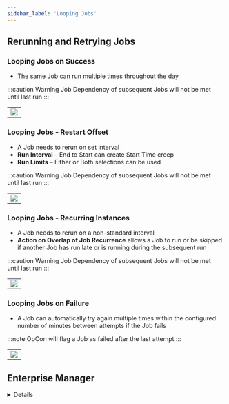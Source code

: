 ```yaml
---
sidebar_label: 'Looping Jobs'
---
```


## Rerunning and Retrying Jobs

### Looping Jobs on Success

* The same Job can run multiple times throughout the day

:::caution Warning
Job Dependency of subsequent Jobs will not be met until last run
:::

||
|---|
|![](../static/imgbasic/SM_LoopingJobs_RunAgain.png)|

### Looping Jobs - Restart Offset

* A Job needs to rerun on set interval
* **Run Interval** – End to Start can create Start Time creep
* **Run Limits** – Either or Both selections can be used

:::caution Warning
Job Dependency of subsequent Jobs will not be met until last run
:::

||
|---|
|![](../static/imgbasic/SM_LoopingJobs_RestartOffset.png)|

### Looping Jobs - Recurring Instances

* A Job needs to rerun on a non-standard interval
* **Action on Overlap of Job Recurrence** allows a Job to run or be skipped if another Job has run late or is running during the subsequent run

:::caution Warning
Job Dependency of subsequent Jobs will not be met until last run
:::

||
|---|
|![](../static/imgbasic/SM_LoopingJobs_RecurringInstances.png)|


### Looping Jobs on Failure

* A Job can automatically try again multiple times within the configured number of minutes between attempts if the Job fails

:::note
OpCon will flag a Job as failed after the last attempt
:::

||
|---|
|![](../static/imgbasic/SM_LoopingJobs_JobFails.png)|

## Enterprise Manager

<details>

#### Looping Jobs on Success

* The same Job can run multiple times throughout the day

:::caution Warning
Job Dependency of subsequent Jobs will not be met until last run
:::

||
|---|
|![](../static/imgbasic/256.png)|

#### Looping Jobs - Restart Offset

* A Job needs to rerun on set interval
* **Run Interval** – End to Start can create Start Time creep
* **Run Limits** – Either or Both selections can be used

:::caution Warning
Job Dependency of subsequent Jobs will not be met until last run
:::

||
|---|
|![](../static/imgbasic/257.png)|

#### Looping Jobs - Recurring Instances

* A Job needs to rerun on a non-standard interval
* **Action on Overlap of Job Recurrence** allows a Job to run or be skipped if another Job has run late or is running during the subsequent run

:::caution Warning
Job Dependency of subsequent Jobs will not be met until last run
:::

||
|---|
|![](../static/imgbasic/258.png)|


#### Looping Jobs on Failure

* A Job can automatically try again multiple times within the configured number of minutes between attempts if the Job fails

:::note
OpCon will flag a Job as failed after the last attempt
:::

||
|---|
|![](../static/imgbasic/259.png)|

</details>